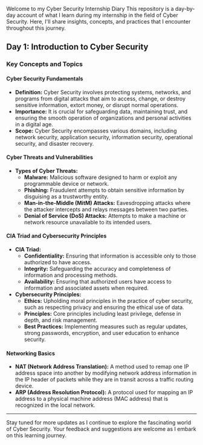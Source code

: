 Welcome to my Cyber Security Internship Diary This repository is a day-by-day account of what I learn during my internship in the field of Cyber Security. Here, I'll share insights, concepts, and practices that I encounter throughout this journey.

## Day 1: Introduction to Cyber Security

### Key Concepts and Topics

#### **Cyber Security Fundamentals**
- **Definition:** Cyber Security involves protecting systems, networks, and programs from digital attacks that aim to access, change, or destroy sensitive information, extort money, or disrupt normal operations.
- **Importance:** It is crucial for safeguarding data, maintaining trust, and ensuring the smooth operation of organizations and personal activities in a digital age.
- **Scope:** Cyber Security encompasses various domains, including network security, application security, information security, operational security, and disaster recovery.

#### **Cyber Threats and Vulnerabilities**
- **Types of Cyber Threats:**
  - **Malware:** Malicious software designed to harm or exploit any programmable device or network.
  - **Phishing:** Fraudulent attempts to obtain sensitive information by disguising as a trustworthy entity.
  - **Man-in-the-Middle (MitM) Attacks:** Eavesdropping attacks where the attacker intercepts and relays messages between two parties.
  - **Denial of Service (DoS) Attacks:** Attempts to make a machine or network resource unavailable to its intended users.

#### **CIA Triad and Cybersecurity Principles**
- **CIA Triad:**
  - **Confidentiality:** Ensuring that information is accessible only to those authorized to have access.
  - **Integrity:** Safeguarding the accuracy and completeness of information and processing methods.
  - **Availability:** Ensuring that authorized users have access to information and associated assets when required.
- **Cybersecurity Principles:**
  - **Ethics:** Upholding moral principles in the practice of cyber security, such as respecting privacy and ensuring the ethical use of data.
  - **Principles:** Core principles including least privilege, defense in depth, and risk management.
  - **Best Practices:** Implementing measures such as regular updates, strong passwords, encryption, and user education to enhance security.

#### **Networking Basics**
- **NAT (Network Address Translation):** A method used to remap one IP address space into another by modifying network address information in the IP header of packets while they are in transit across a traffic routing device.
- **ARP (Address Resolution Protocol):** A protocol used for mapping an IP address to a physical machine address (MAC address) that is recognized in the local network.

---

Stay tuned for more updates as I continue to explore the fascinating world of Cyber Security. Your feedback and suggestions are welcome as I embark on this learning journey.

